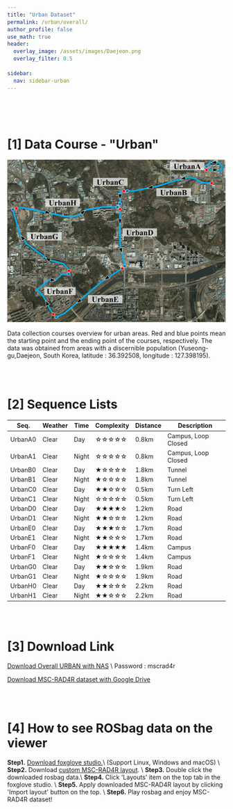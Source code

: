 ```yaml
---
title: "Urban Dataset"
permalink: /urban/overall/
author_profile: false
use_math: true
header:
  overlay_image: /assets/images/Daejeon.png
  overlay_filter: 0.5

sidebar:
  nav: sidebar-urban
---
```


<br/>
<br/>
<br/>



# [1] Data Course - "Urban"
<!-- ![ ](https://drive.google.com/uc?id=1LgPSM2OCXNDIW6d2gyCqaSVkfUp4WFi4) -->
![ ](/assets/images_gitblog/Daejeon.png)

Data collection courses overview for urban areas. 
Red and blue points mean the starting point and the ending point of the courses, respectively.
The data was obtained from areas with a discernible population (Yuseong-gu,Daejeon, South Korea, latitude : 36.392508, longitude : 127.398195).


<br/>
<br/>


# [2] Sequence Lists

Seq.    | Weather | Time  | Complexity | Distance | Description
---     |  ---    | ---   |    ---     |   ---    |   ---
UrbanA0 | Clear   | Day   |  ☆☆☆☆☆     | 0.8km    | Campus, Loop Closed
UrbanA1 | Clear   | Night |  ☆☆☆☆☆     | 0.8km    | Campus, Loop Closed
UrbanB0 | Clear   | Day   |  ★☆☆☆☆     | 1.8km    | Tunnel
UrbanB1 | Clear   | Night |  ★☆☆☆☆     | 1.8km    | Tunnel
UrbanC0 | Clear   | Day   |  ★★☆☆☆     | 0.5km    | Turn Left
UrbanC1 | Clear   | Night |  ☆☆☆☆☆     | 0.5km    | Turn Left
UrbanD0 | Clear   | Day   |  ★★★★☆     | 1.2km    | Road
UrbanD1 | Clear   | Night |  ★★☆☆☆     | 1.2km    | Road
UrbanE0 | Clear   | Day   |  ★★★☆☆     | 1.7km    | Road
UrbanE1 | Clear   | Night |  ★★☆☆☆     | 1.7km    | Road
UrbanF0 | Clear   | Day   |  ★★★★★     | 1.4km    | Campus
UrbanF1 | Clear   | Night |  ★☆☆☆☆     | 1.4km    | Campus
UrbanG0 | Clear   | Day   |  ★★☆☆☆     | 1.9km    | Road
UrbanG1 | Clear   | Night |  ★☆☆☆☆     | 1.9km    | Road
UrbanH0 | Clear   | Day   |  ★★☆☆☆     | 2.2km    | Road
UrbanH1 | Clear   | Night |  ★★☆☆☆     | 2.2km    | Road
 

<br/>
<br/>


# [3] Download Link
[Download Overall URBAN with NAS](http://gofile.me/70cMI/UAkqTVJxK) \\
Password : mscrad4r 

[Download MSC-RAD4R dataset with Google Drive](https://drive.google.com/drive/folders/1wCoiC4WzlgyLCSZMaYEdFcTqjOc0IkGQ?usp=drive_link)

<br/>
<br/>


# [4] How to see ROSbag data on the viewer
**Step1.** [Download foxglove studio.](https://foxglove.dev/)\\
(Support Linux, Windows and macOS) \\
**Step2.** Download [custom MSC-RAD4R layout](http://gofile.me/70cMI/IrAjZ6S4M). \\
**Step3.** Double click the downloaded rosbag data.\\
**Step4.** Click 'Layouts' item on the top tab in the foxglove studio. \\
**Step5.** Apply downloaded MSC-RAD4R layout by clicking 'Import layout' button on the top. \\
**Step6.** Play rosbag and enjoy MSC-RAD4R dataset!
<br/>
<br/>
